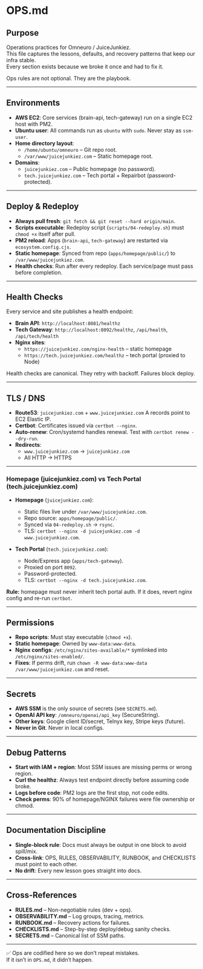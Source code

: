 # OPS.md

## Purpose
Operations practices for Omneuro / JuiceJunkiez.  
This file captures the lessons, defaults, and recovery patterns that keep our infra stable.  
Every section exists because we broke it once and had to fix it.  

Ops rules are not optional. They are the playbook.  

---

## Environments

- **AWS EC2**: Core services (brain-api, tech-gateway) run on a single EC2 host with PM2.  
- **Ubuntu user**: All commands run as `ubuntu` with `sudo`. Never stay as `ssm-user`.  
- **Home directory layout**:
  - `/home/ubuntu/omneuro` – Git repo root.
  - `/var/www/juicejunkiez.com` – Static homepage root.  
- **Domains**:
  - `juicejunkiez.com` – Public homepage (no password).  
  - `tech.juicejunkiez.com` – Tech portal + Repairbot (password-protected).  

---

## Deploy & Redeploy

- **Always pull fresh**: `git fetch && git reset --hard origin/main`.  
- **Scripts executable**: Redeploy script (`scripts/04-redeploy.sh`) must `chmod +x` itself after pull.  
- **PM2 reload**: Apps (`brain-api`, `tech-gateway`) are restarted via `ecosystem.config.cjs`.  
- **Static homepage**: Synced from repo (`apps/homepage/public/`) to `/var/www/juicejunkiez.com`.  
- **Health checks**: Run after every redeploy. Each service/page must pass before completion.  

---

## Health Checks

Every service and site publishes a health endpoint:

- **Brain API**: `http://localhost:8081/healthz`  
- **Tech Gateway**: `http://localhost:8092/healthz`, `/api/health`, `/api/tech/health`  
- **Nginx sites**:
  - `https://juicejunkiez.com/nginx-health` – static homepage
  - `https://tech.juicejunkiez.com/healthz` – tech portal (proxied to Node)  

Health checks are canonical. They retry with backoff. Failures block deploy.  

---

## TLS / DNS

- **Route53**: `juicejunkiez.com` + `www.juicejunkiez.com` A records point to EC2 Elastic IP.  
- **Certbot**: Certificates issued via `certbot --nginx`.  
- **Auto-renew**: Cron/systemd handles renewal. Test with `certbot renew --dry-run`.  
- **Redirects**:
  - `www.juicejunkiez.com` → `juicejunkiez.com`  
  - All HTTP → HTTPS  

---
### Homepage (juicejunkiez.com) vs Tech Portal (tech.juicejunkiez.com)

- **Homepage** (`juicejunkiez.com`):
  - Static files live under `/var/www/juicejunkiez.com`.
  - Repo source: `apps/homepage/public/`.
  - Synced via `04-redeploy.sh` → `rsync`.
  - TLS: `certbot --nginx -d juicejunkiez.com -d www.juicejunkiez.com`.

- **Tech Portal** (`tech.juicejunkiez.com`):
  - Node/Express app (`apps/tech-gateway`).
  - Proxied on port `8092`.
  - Password-protected.
  - TLS: `certbot --nginx -d tech.juicejunkiez.com`.

**Rule:** homepage must never inherit tech portal auth. If it does, revert nginx config and re-run `certbot`.  

---

## Permissions

- **Repo scripts**: Must stay executable (`chmod +x`).  
- **Static homepage**: Owned by `www-data:www-data`.  
- **Nginx configs**: `/etc/nginx/sites-available/*` symlinked into `/etc/nginx/sites-enabled/`.  
- **Fixes**: If perms drift, run `chown -R www-data:www-data /var/www/juicejunkiez.com` and reset.  

---

## Secrets

- **AWS SSM** is the only source of secrets (see `SECRETS.md`).  
- **OpenAI API key**: `/omneuro/openai/api_key` (SecureString).  
- **Other keys**: Google client ID/secret, Telnyx key, Stripe keys (future).  
- **Never in Git**. Never in local configs.  

---

## Debug Patterns

- **Start with IAM + region**: Most SSM issues are missing perms or wrong region.  
- **Curl the healthz**: Always test endpoint directly before assuming code broke.  
- **Logs before code**: PM2 logs are the first stop, not code edits.  
- **Check perms**: 90% of homepage/NGINX failures were file ownership or chmod.  

---

## Documentation Discipline

- **Single-block rule**: Docs must always be output in one block to avoid spill/mix.  
- **Cross-link**: OPS, RULES, OBSERVABILITY, RUNBOOK, and CHECKLISTS must point to each other.  
- **No drift**: Every new lesson goes straight into docs.  

---

## Cross-References

- **RULES.md** – Non-negotiable rules (dev + ops).  
- **OBSERVABILITY.md** – Log groups, tracing, metrics.  
- **RUNBOOK.md** – Recovery actions for failures.  
- **CHECKLISTS.md** – Step-by-step deploy/debug sanity checks.  
- **SECRETS.md** – Canonical list of SSM paths.  

---

✅ Ops are codified here so we don’t repeat mistakes.  
If it isn’t in `OPS.md`, it didn’t happen.  